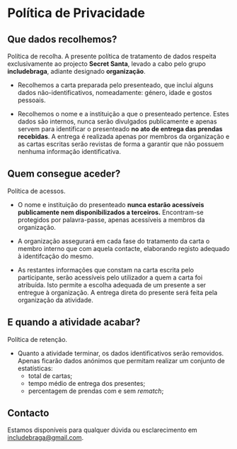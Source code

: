 # Política de Privacidade

## Que dados recolhemos?

Política de recolha.
A presente política de tratamento de dados respeita exclusivamente ao projecto **Secret Santa**, levado a cabo pelo grupo **includebraga**, adiante designado **organização**.

- Recolhemos a carta preparada pelo presenteado, que inclui alguns dados
  não-identificativos, nomeadamente: género, idade e gostos pessoais.

- Recolhemos o nome e a instituição a que o presenteado pertence. Estes dados
  são internos, nunca serão divulgados publicamente e apenas servem para
  identificar o presenteado **no ato de entrega das prendas recebidas**. A
  entrega é realizada apenas por membros da organização e as cartas
  escritas serão revistas de forma a garantir que não possuem nenhuma informação
  identificativa.

## Quem consegue aceder?

Política de acessos.

- O nome e instituição do presenteado **nunca estarão acessíveis publicamente nem disponibilizados a terceiros.**
  Encontram-se protegidos por palavra-passe, apenas acessíveis a membros
  da organização.

- A organização assegurará em cada fase do tratamento da carta o membro interno que com aquela contacte, elaborando registo adequado à identifcação do mesmo.

- As restantes informações que constam na carta escrita pelo participante, serão
  acessíveis pelo utilizador a quem a carta foi atribuída. Isto permite a escolha
  adequada de um presente a ser entregue à organização. A entrega direta do
  presente será feita pela organização da atividade.

## E quando a atividade acabar?

Política de retenção.

- Quanto a atividade terminar, os dados identificativos serão removidos. Apenas
  ficarão dados anónimos que permitam realizar um conjunto de estatísticas:
  - total de cartas;
  - tempo médio de entrega dos presentes;
  - percentagem de prendas com e sem _rematch_;

## Contacto

Estamos disponíveis para qualquer dúvida ou esclarecimento em
[includebraga@gmail.com](mailto:includebraga@gmail.com).
